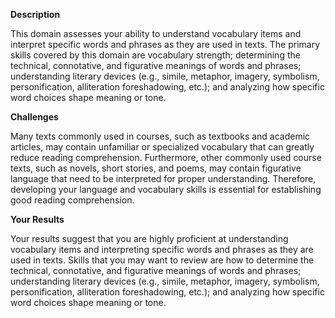 **Description**

This domain assesses your ability to understand vocabulary items and interpret specific words and phrases as they are used in texts. The primary skills covered by this domain are vocabulary strength; determining the technical, connotative, and figurative meanings of words and phrases; understanding literary devices (e.g., simile, metaphor, imagery, symbolism, personification, alliteration foreshadowing, etc.); and analyzing how specific word choices shape meaning or tone.

**Challenges**

Many texts commonly used in courses, such as textbooks and academic articles, may contain unfamiliar or specialized vocabulary that can greatly reduce reading comprehension. Furthermore, other commonly used course texts, such as novels, short stories, and poems, may contain figurative language that need to be interpreted for proper understanding. Therefore, developing your language and vocabulary skills is essential for establishing good reading comprehension. 

**Your Results**

Your results suggest that you are highly proficient at understanding vocabulary items and interpreting specific words and phrases as they are used in texts. Skills that you may want to review are how to determine the technical, connotative, and figurative meanings of words and phrases; understanding literary devices (e.g., simile, metaphor, imagery, symbolism, personification, alliteration foreshadowing, etc.); and analyzing how specific word choices shape meaning or tone.
